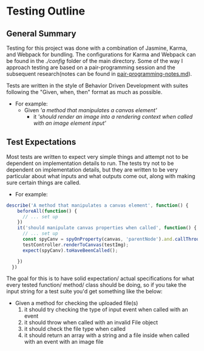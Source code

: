 # Testing Outline


## General Summary

Testing for this project was done with a combination of Jasmine, Karma, and Webpack for bundling. The configurations for Karma and Webpack can be found in the *./config* folder of the main directory. Some of the way I approach testing are based on a pair-programming session and the subsequent research(notes can be found in [pair-programming-notes.md](./pair-programming-notes.md)).

Tests are written in the style of Behavior Driven Development with suites following the "Given, when, then" format as much as possible.
- For example:
  - Given *'a method that manipulates a canvas element'*
    - it *'should render an image into a rendering context when called with an image element input'*

## Test Expectations

Most tests are written to expect very simple things and attempt not to be dependent on implementation details to run. The tests try not to be dependent on implementation details, but they are written to be very particular about what inputs and what outputs come out, along with making sure certain things are called.

- For example:
```js
describe('A method that manipulates a canvas element', function() {
    beforeAll(function() {
      // ... set up
    })
    it('should manipulate canvas properties when called', function() {
      // ... set up
      const spyCanv = spyOnProperty(canvas, 'parentNode').and.callThrough();
      testController.renderToCanvas(testImg);
      expect(spyCanv).toHaveBeenCalled();

    })
  })
```
The goal for this is to have solid expectation/ actual specifications for what every tested function/ method/ class should be doing, so if you take the input string for a test suite you'd get something like the below:

- Given a method for checking the uploaded file(s)
  1. it should try checking the type of input event when called with an event
  2. it should throw when called with an invalid File object
  3. it should check the file type when called
  4. it should return an array with a string and a file inside when called with an event with an image file

